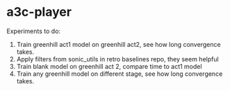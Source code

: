 # a3c-player

Experiments to do:
1. Train greenhill act1 model on greenhill act2, see how long convergence takes. 
2. Apply filters from sonic_utils in retro baselines repo, they seem helpful
3. Train blank model on greenhill act 2, compare time to act1 model
4. Train any greenhill model on different stage, see how long convergence takes.
